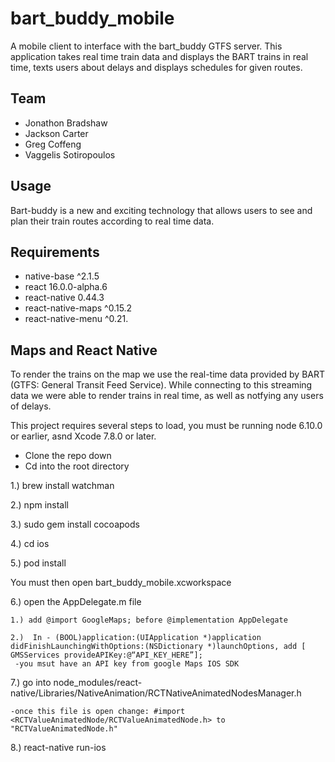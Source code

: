 # bart_buddy_mobile

A mobile client to interface with the bart_buddy GTFS server. This application takes real time train data and displays the BART trains in real time, texts users about delays and displays schedules for given routes. 

## Team

- Jonathon Bradshaw 
- Jackson Carter
- Greg Coffeng
- Vaggelis Sotiropoulos

## Usage

Bart-buddy is a new and exciting technology that allows users to see and plan their train routes according to real time data. 

## Requirements

- native-base ^2.1.5
- react 16.0.0-alpha.6
- react-native 0.44.3
- react-native-maps ^0.15.2
- react-native-menu ^0.21.

## Maps and React Native 
To render the trains on the map we use the real-time data provided by BART (GTFS: General Transit Feed Service). While connecting to this streaming data we were able to render trains in real time, as well as notfying any users of delays. 

This project requires several steps to load, you must be running node 6.10.0 or earlier, asnd Xcode 7.8.0 or later.

- Clone the repo down 
- Cd into the root directory 

1.) brew install watchman

2.) npm install 

3.) sudo gem install cocoapods

4.) cd ios 

5.) pod install 

You must then open  bart_buddy_mobile.xcworkspace

6.) open the AppDelegate.m file 
	
	1.) add @import GoogleMaps; before @implementation AppDelegate

	2.)  In - (BOOL)application:(UIApplication *)application didFinishLaunchingWithOptions:(NSDictionary *)launchOptions, add [ GMSServices provideAPIKey:@“API_KEY_HERE”];
     -you msut have an API key from google Maps IOS SDK


7.) go into node_modules/react-native/Libraries/NativeAnimation/RCTNativeAnimatedNodesManager.h
	
	-once this file is open change: #import <RCTValueAnimatedNode/RCTValueAnimatedNode.h> to "RCTValueAnimatedNode.h"

8.) react-native run-ios
 

